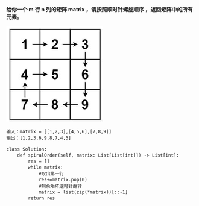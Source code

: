 **给你一个 m 行 n 列的矩阵 matrix ，请按照顺时针螺旋顺序 ，返回矩阵中的所有元素。**

![algo9](./images/algo9.jpg)

```
输入：matrix = [[1,2,3],[4,5,6],[7,8,9]]
输出：[1,2,3,6,9,8,7,4,5]
```

```
class Solution:
    def spiralOrder(self, matrix: List[List[int]]) -> List[int]:
        res = []
        while matrix:
            #取出第一行
            res+=matrix.pop(0)
            #剩余矩阵逆时针翻转
            matrix = list(zip(*matrix))[::-1]
        return res
```
